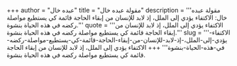 +++
author = "عبده خال"
title = "مقولة عبده خال"
description = '''مقولة عبده خال: الاكتفاء يؤدي إلى الملل، إذ لابد للإنسان من إبقاء الحاجة قائمة كي يستطيع مواصلة ركضه في هذه الحياة بنشوة.'''
quote = '''الاكتفاء يؤدي إلى الملل، إذ لابد للإنسان من إبقاء الحاجة قائمة كي يستطيع مواصلة ركضه في هذه الحياة بنشوة.'''
slug = '''الاكتفاء-يؤدي-إلى-الملل،-إذ-لابد-للإنسان-من-إبقاء-الحاجة-قائمة-كي-يستطيع-مواصلة-ركضه-في-هذه-الحياة-بنشوة'''
+++
الاكتفاء يؤدي إلى الملل، إذ لابد للإنسان من إبقاء الحاجة قائمة كي يستطيع مواصلة ركضه في هذه الحياة بنشوة.
